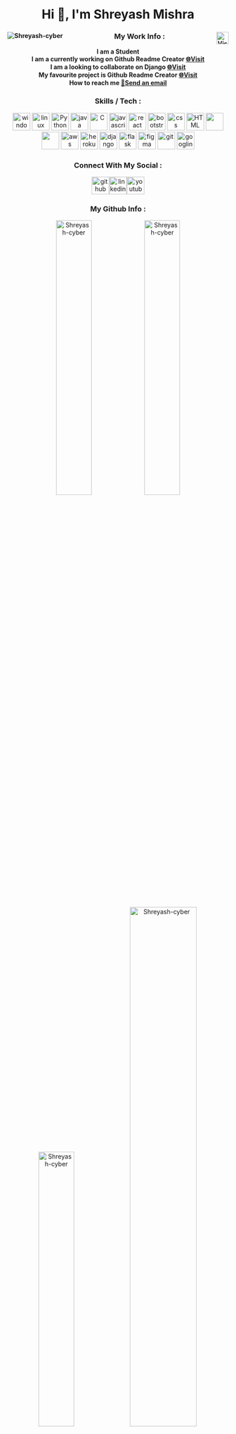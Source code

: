 <!-- for editing in title --><h1 align="center">Hi 👋, I'm Shreyash Mishra</h1><!--for editing in subtitle --><h4 align="center"I'm a computer science student who is eager to learn the newest techniques and technologies and who hopes to excel as a web developer.</h4><!--for editing in work info --><div align="center">        <img src="https://komarev.com/ghpvc/?username=Shreyash-cyber&amp;label=Profile%20views&amp;color=0e75b6&amp;style=flat" alt="Shreyash-cyber" align="left">                          <a href="https://shreyash-portfolio.herokuapp.com/"><img src="https://i.postimg.cc/ryrLd06b/portfolio-image.png" alt="Visit Portfolio" height="28px" align="right"></a>  <h3>My Work Info :</h3><p>I am a <strong> Student </strong>  <br>I am a currently working on <strong> Github Readme Creator </strong>    <a href="https://github.com/Shreyash-cyber/Github_Readme_Creator" target="_blank"> 🌐Visit </a>   <br> I am a looking to collaborate on  <strong> Django </strong>   <a href="https://github.com/django/django" target="_blank"> 🌐Visit</a>  <br> My favourite project is  <strong> Github Readme Creator </strong>   <a href="https://github.com/Shreyash-cyber/Github_Readme_Creator" target="_blank"> 🌐Visit</a>  <br> How to reach me <a href="mailto: shreyashmishra158@gmail.com"> 📧Send an email</a><br>  </p> </div> <!-- for editing in skills / tech --><h3 align="center">Skills / Tech :</h3><div align="center"><a href="https://www.microsoft.com/en-in/windows" target="_blank"><img src="https://upload.wikimedia.org/wikipedia/commons/thumb/3/34/Windows_logo_-_2012_derivative.svg/1200px-Windows_logo_-_2012_derivative.svg.png" alt="windows" width="40px"></a> <a href="https://www.linux.org/" target="_blank"><img src="https://upload.wikimedia.org/wikipedia/commons/thumb/3/35/Tux.svg/800px-Tux.svg.png" alt="linux" width="40px"></a> <a href="https://www.python.org/" target="_blank"><img src="https://www.svgrepo.com/show/331553/python-package-index.svg" alt="Python" width="40px"></a> <a href="https://www.java.com/en/" target="_blank"><img src="https://www.svgrepo.com/show/43101/java.svg" alt="java" width="40px"></a> <a href="https://www.cprogramming.com/" target="_blank"><img src="https://uxwing.com/wp-content/themes/uxwing/download/brands-and-social-media/c-program-icon.png" alt="C" width="40px"></a> <a href="https://www.javascript.com/" target="_blank"><img src="https://upload.wikimedia.org/wikipedia/commons/thumb/9/99/Unofficial_JavaScript_logo_2.svg/2048px-Unofficial_JavaScript_logo_2.svg.png" alt="javascript" width="40px"></a> <a href="https://reactjs.org/" target="_blank"><img src="https://upload.wikimedia.org/wikipedia/commons/thumb/a/a7/React-icon.svg/1200px-React-icon.svg.png" alt="react" width="40px"></a> <a href="https://getbootstrap.com/" target="_blank"><img src="https://upload.wikimedia.org/wikipedia/commons/thumb/b/b2/Bootstrap_logo.svg/2560px-Bootstrap_logo.svg.png" alt="bootstrap" width="40px"></a> <a href="https://developer.mozilla.org/en-US/docs/Web/CSS" target="_blank"><img src="https://upload.wikimedia.org/wikipedia/commons/thumb/d/d5/CSS3_logo_and_wordmark.svg/1200px-CSS3_logo_and_wordmark.svg.png" alt="css" width="40px"></a> <a href="https://html.com/" target="_blank"><img src="https://upload.wikimedia.org/wikipedia/commons/thumb/6/61/HTML5_logo_and_wordmark.svg/2048px-HTML5_logo_and_wordmark.svg.png" alt="HTML" width="40px"></a> <a href="https://www.postgresql.org/" target="_blank"><img src="https://upload.wikimedia.org/wikipedia/commons/thumb/2/29/Postgresql_elephant.svg/1985px-Postgresql_elephant.svg.png" alt="" width="40px"></a> <a href="https://www.sqlite.org/" target="_blank"><img src="https://upload.wikimedia.org/wikipedia/commons/thumb/9/97/Sqlite-square-icon.svg/2048px-Sqlite-square-icon.svg.png" alt="" width="40px"></a> <a href="https://aws.amazon.com/" target="_blank"><img src="https://upload.wikimedia.org/wikipedia/commons/thumb/9/93/Amazon_Web_Services_Logo.svg/800px-Amazon_Web_Services_Logo.svg.png" alt="aws" width="40px"></a> <a href="https://www.heroku.com/" target="_blank"><img src="https://seeklogo.com/images/H/heroku-logo-B774A78667-seeklogo.com.png" alt="heroku" width="40px"></a> <a href="https://www.djangoproject.com/" target="_blank"><img src="https://cdn.worldvectorlogo.com/logos/django.svg" alt="django" width="40px"></a> <a href="https://flask.palletsprojects.com/" target="_blank"><img src="https://seeklogo.com/images/F/flask-logo-44C507ABB7-seeklogo.com.png" alt="flask" width="40px"></a> <a href="https://www.figma.com/" target="_blank"><img src="https://seeklogo.com/images/F/figma-logo-E4E21D3AEA-seeklogo.com.png" alt="figma" width="40px"></a> <a href="https://git-scm.com/" target="_blank"><img src="https://upload.wikimedia.org/wikipedia/commons/thumb/e/e0/Git-logo.svg/1024px-Git-logo.svg.png" alt="git" width="40px"></a> <a href="https://www.google.com/" target="_blank"><img src="https://seeklogo.com/images/G/google-logo-28FA7991AF-seeklogo.com.png" alt="googling" width="40px"></a> </div> <!-- for editing in social handels --> <h3 align="center">Connect With My Social :</h3><div align="center"><a href="https://github.com/Shreyash-cyber" target="_blank"><img src="https://i.postimg.cc/05t5WHpT/github-512.png" alt="github" a;="" width="40px"></a><a href="https://www.linkedin.com/in/shreyash-mishra-591314212/" target="_blank"><img src="https://i.postimg.cc/PqfWm51G/600px-Linked-In-logo-initials.png" alt="linkedin" a;="" width="40px"></a><a href="https://www.youtube.com/channel/UCGvL9wc9Snn5hAbZZYW_-HQ" target="_blank"><img src="https://i.postimg.cc/xdMsF7Bn/580b57fcd9996e24bc43c545.png" alt="youtube" a;="" width="40px"></a></div><!-- for editing in github info --><h3 align="center">My Github Info :</h3><div align="center"><img src="https://github-readme-stats.vercel.app/api?username=Shreyash-cyber&amp;show_icons=true&amp;locale=en" alt="Shreyash-cyber" width="40%"><img src="https://github-readme-streak-stats.herokuapp.com/?user=Shreyash-cyber&amp;" alt="Shreyash-cyber" width="40%">   <img src="https://github-readme-stats.vercel.app/api/top-langs?username=Shreyash-cyber&amp;show_icons=true&amp;locale=en&amp;layout=compact" alt="Shreyash-cyber" width="40%">  <a href="https://github.com/ryo-ma/github-profile-trophy"><img src="https://github-profile-trophy.vercel.app/?username=Shreyash-cyber" alt="Shreyash-cyber" width="55%"></a></div><div align="center"><h3>Support Me :</h3><a href="https://www.buymeacoffee.com/shreyashmishra"> <img src="https://cdn.buymeacoffee.com/buttons/v2/default-yellow.png" alt="Buy me coffee" width="210" height="50"></a><a href="https://www.buymeacoffee.com/shreyashmishra"> <img src="https://i.postimg.cc/nrSX2mHq/become-patron.png" alt="Become Patron" width="210" height="50"></a></div>
